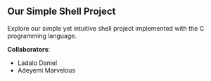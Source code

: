 ## Our Simple Shell Project

Explore our simple yet intuitive shell project implemented with the C programming language.

**Collaborators**:

* Ladalo Daniel
* Adeyemi Marvelous

